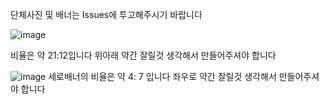 

단체사진 및 배너는 Issues에 투고해주시기 바랍니다

![image](https://github.com/user-attachments/assets/0457faa9-8316-4443-8063-cd10dd3cd4f4)

비율은 약 21:12입니다
위아래 약간 잘릴것 생각해서 만들어주셔야 합니다


![image](https://github.com/user-attachments/assets/0178cfaf-035e-4d7a-8437-ed96a1d281a7)
세로배너의 비율은 약 4: 7 입니다
좌우로 약간 잘릴것 생각해서 만들어주셔야 합니다
